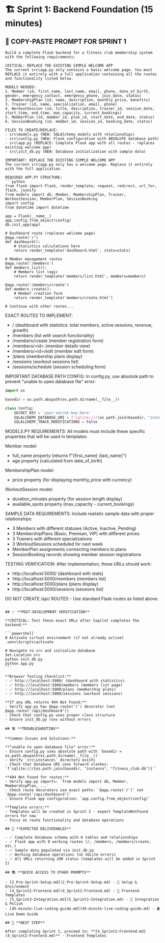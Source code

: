 # 🏗️ Sprint 1: Backend Foundation (15 minutes)

## 🎯 **COPY-PASTE PROMPT FOR SPRINT 1**

````text
Build a complete Flask backend for a fitness club membership system with the following requirements:

CRITICAL: REPLACE THE EXISTING SIMPLE WELCOME APP
The current src\app.py only contains a basic welcome page. You must REPLACE it entirely with a full application containing all the routes and functionality listed below.

MODELS NEEDED:
1. Member (id, first_name, last_name, email, phone, date_of_birth, gender, emergency_contact, emergency_phone, join_date, status)
2. MembershipPlan (id, name, description, monthly_price, benefits)
3. Trainer (id, name, specialization, email, phone)
4. WorkoutSession (id, title, description, trainer_id, session_date, start_time, end_time, max_capacity, current_bookings)
5. MemberPlan (id, member_id, plan_id, start_date, end_date, status)
6. SessionBooking (id, member_id, session_id, booking_date, status)

FILES TO CREATE/REPLACE:
- src\models.py (NEW: SQLAlchemy models with relationships)
- src\config.py (NEW: Flask configuration with ABSOLUTE database path)
- src\app.py (REPLACE: Complete Flask app with all routes - replaces existing welcome app)
- src\init_db.py (NEW: Database initialization with sample data)

IMPORTANT: REPLACE THE EXISTING SIMPLE WELCOME APP
The current src\app.py only has a welcome page. Replace it entirely with the full application.

REQUIRED APP.PY STRUCTURE:
```python
from flask import Flask, render_template, request, redirect, url_for, flash, jsonify
from models import db, Member, MembershipPlan, Trainer, WorkoutSession, MemberPlan, SessionBooking
import config
from datetime import datetime

app = Flask(__name__)
app.config.from_object(config)
db.init_app(app)

# Dashboard route (replaces welcome page)
@app.route('/')
def dashboard():
    # Statistics calculations here
    return render_template('dashboard.html', stats=stats)

# Member management routes
@app.route('/members')
def members_list():
    # Members list logic
    return render_template('members/list.html', members=members)

@app.route('/members/create')
def members_create():
    # Member creation form
    return render_template('members/create.html')

# Continue with other routes...
````

EXACT ROUTES TO IMPLEMENT:

- / (dashboard with statistics: total members, active sessions, revenue, growth)
- /members (list with search functionality)
- /members/create (member registration form)
- /members/\<id\> (member details view)
- /members/\<id\>/edit (member edit form)
- /plans (membership plans display)
- /sessions (workout sessions list)
- /sessions/schedule (session scheduling form)

IMPORTANT DATABASE PATH CONFIG:
In config.py, use absolute path to prevent "unable to open database file" error:

```python
import os

basedir = os.path.abspath(os.path.dirname(__file__))

class Config:
    SECRET_KEY = 'your-secret-key-here'
    SQLALCHEMY_DATABASE_URI = f'sqlite:///{os.path.join(basedir, "instance", "fitness_club.db")}'
    SQLALCHEMY_TRACK_MODIFICATIONS = False
```

MODELS.PY REQUIREMENTS:
All models must include these specific properties that will be used in templates:

Member model:

- full_name property (returns f"{first_name} {last_name}")
- age property (calculated from date_of_birth)

MembershipPlan model:

- price property (for displaying monthly_price with currency)

WorkoutSession model:

- duration_minutes property (for session length display)
- available_spots property (max_capacity - current_bookings)

SAMPLE DATA REQUIREMENTS:
Include realistic sample data with proper relationships:

- 3 Members with different statuses (Active, Inactive, Pending)
- 3 MembershipPlans (Basic, Premium, VIP) with different prices
- 3 Trainers with different specializations
- 3 WorkoutSessions scheduled for next week
- MemberPlan assignments connecting members to plans
- SessionBooking records showing member session registrations

TESTING VERIFICATION:
After implementation, these URLs should work:

- http://localhost:5000/ (dashboard with stats)
- http://localhost:5000/members (members list)
- http://localhost:5000/plans (plans display)
- http://localhost:5000/sessions (sessions list)

DO NOT CREATE /api/ ROUTES - Use standard Flask routes as listed above.

````

## ✅ **POST-DEVELOPMENT VERIFICATION**

**CRITICAL: Test these exact URLs after Copilot completes the backend:**

```powershell
# Activate virtual environment (if not already active)
.venv\Scripts\activate

# Navigate to src and initialize database
Set-Location src
python init_db.py
python app.py
```

**Browser Testing Checklist:**
- ✅ http://localhost:5000/ (dashboard with statistics)
- ✅ http://localhost:5000/members (members list page)
- ✅ http://localhost:5000/plans (membership plans)
- ✅ http://localhost:5000/sessions (workout sessions)

**If any URL returns 404 Not Found:**
- Verify app.py has @app.route('/') decorator (not @app.route('/api/dashboard'))
- Check that config.py uses proper class structure
- Ensure init_db.py runs without errors

## 🛠️ **TROUBLESHOOTING**

**Common Issues and Solutions:**

**"unable to open database file" error:**
- Ensure config.py uses absolute path with `basedir = os.path.abspath(os.path.dirname(__file__))`
- Verify `src\instance\` directory exists
- Check that database URI uses forward slashes: `f'sqlite:///{os.path.join(basedir, "instance", "fitness_club.db")}'`

**404 Not Found for routes:**
- Verify app.py imports: `from models import db, Member, MembershipPlan, ...`
- Check route decorators use exact paths: `@app.route('/')` not `@app.route('/api/dashboard')`
- Ensure Flask app configuration: `app.config.from_object(config)`

**Template errors:**
- Templates will be created in Sprint 2 - expect TemplateNotFound errors for now
- Focus on route functionality and database operations

## 🎯 **EXPECTED DELIVERABLES**

- ✅ Complete database schema with 6 tables and relationships
- ✅ Flask app with 8 working routes (/, /members, /members/create, etc.)
- ✅ Sample data populated via init_db.py
- ✅ Working database operations (no SQLite errors)
- ✅ All URLs returning 200 status (templates will be added in Sprint 2)

## 📚 **QUICK ACCESS TO OTHER PROMPTS**

- [2_Pre-Sprint-Setup.md](2_Pre-Sprint-Setup.md) - 🔧 Setup & Environment
- [4_Sprint2-Frontend.md](4_Sprint2-Frontend.md) - 🎨 Frontend Templates
- [5_Sprint3-Integration.md](5_Sprint3-Integration.md) - 🔗 Integration & Polish
- [45-minute-live-coding-guide.md](45-minute-live-coding-guide.md) - 🎬 Live Demo Guide

## 🎯 **NEXT STEP**

After completing Sprint 1, proceed to: **[4_Sprint2-Frontend.md](4_Sprint2-Frontend.md)** - Frontend Templates
````

